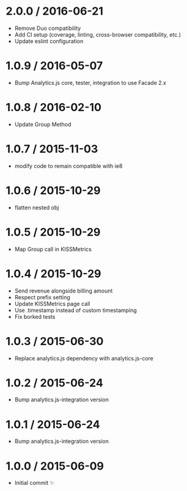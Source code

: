 2.0.0 / 2016-06-21
==================

  * Remove Duo compatibility
  * Add CI setup (coverage, linting, cross-browser compatibility, etc.)
  * Update eslint configuration

1.0.9 / 2016-05-07
==================

  * Bump Analytics.js core, tester, integration to use Facade 2.x

1.0.8 / 2016-02-10
==================

  * Update Group Method

1.0.7 / 2015-11-03
==================

  * modify code to remain compatible with ie8

1.0.6 / 2015-10-29
==================

  * flatten nested obj

1.0.5 / 2015-10-29
==================

  * Map Group call in KISSMetrics

1.0.4 / 2015-10-29
==================

  * Send revenue alongside billing amount
  * Respect prefix setting
  * Update KISSMetrics page call
  * Use .timestamp instead of custom timestamping
  * Fix borked tests

1.0.3 / 2015-06-30
==================

  * Replace analytics.js dependency with analytics.js-core

1.0.2 / 2015-06-24
==================

  * Bump analytics.js-integration version

1.0.1 / 2015-06-24
==================

  * Bump analytics.js-integration version

1.0.0 / 2015-06-09
==================

  * Initial commit :sparkles:
